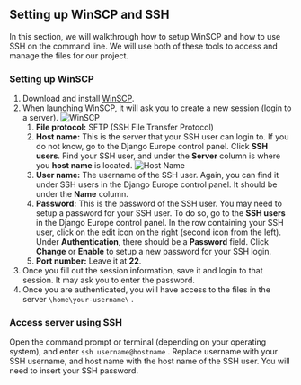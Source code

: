 ## Setting up WinSCP and SSH

In this section, we will walkthrough how to setup WinSCP and how to use SSH on the command line. We will use both of these tools to access and manage the files for our project. 

### Setting up WinSCP

1. Download and install [WinSCP](https://winscp.net/eng/download.php). 
2. When launching WinSCP, it will ask you to create a new session (login to a server).
   ![WinSCP](<https://i.imgur.com/5xXaV6G.png>)
   1. **File protocol:** SFTP (SSH File Transfer Protocol)
   2. **Host name:** This is the server that your SSH user can login to. If you do not know, go to the Django Europe control panel. Click **SSH users**. Find your SSH user, and under the **Server** column is where you **host name** is located.
      ![Host Name](<https://i.imgur.com/NzdiVEp.png>)
   3. **User name:** The username of the SSH user. Again, you can find it under SSH users in the Django Europe control panel. It should be under the **Name** column.
   4. **Password:** This is the password of the SSH user. You may need to setup a password for your SSH user. To do so, go to the **SSH users** in the Django Europe control panel. In the row containing your SSH user, click on the edit icon on the right (second icon from the left). Under **Authentication**, there should be a **Password** field. Click **Change** or **Enable** to setup a new password for your SSH login.
   5. **Port number:** Leave it at **22**. 
3. Once you fill out the session information, save it and login to that session. It may ask you to enter the password.
4. Once you are authenticated, you will have access to the files in the server `\home\your-username\` .

### Access server using SSH

Open the command prompt or terminal (depending on your operating system), and enter `ssh username@hostname` . Replace username with your SSH username, and host name with the host name of the SSH user. You will need to insert your SSH password.